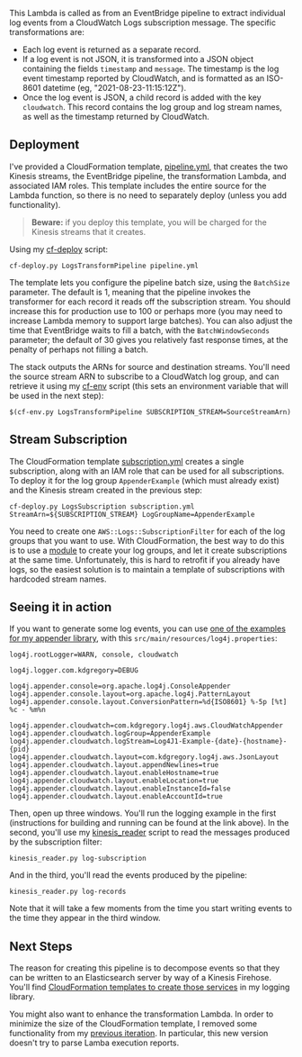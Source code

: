 This Lambda is called as from an EventBridge pipeline to extract individual log events
from a CloudWatch Logs subscription message. The specific transformations are:

* Each log event is returned as a separate record.
* If a log event is not JSON, it is transformed into a JSON object containing the
  fields `timestamp` and `message`. The timestamp is the log event timestamp reported
  by CloudWatch, and is formatted as an ISO-8601 datetime (eg, "2021-08-23-11:15:12Z").
* Once the log event is JSON, a child record is added with the key `cloudwatch`. This
  record contains the log group and log stream names, as well as the timestamp returned
  by CloudWatch.

## Deployment

I've provided a CloudFormation template, [pipeline.yml](./pipeline.yml), that creates the
two Kinesis streams, the EventBridge pipeline, the transformation Lambda, and associated
IAM roles. This template includes the entire source for the Lambda function, so there is
no need to separately deploy (unless you add functionality).

> **Beware:** if you deploy this template, you will be charged for the Kinesis streams
  that it creates.

Using my [cf-deploy](https://github.com/kdgregory/aws-misc/blob/trunk/utils/cf-deploy.py)
script:

```
cf-deploy.py LogsTransformPipeline pipeline.yml
```

The template lets you configure the pipeline batch size, using the `BatchSize` parameter.
The default is 1, meaning that the pipeline invokes the transformer for each record it
reads off the subscription stream. You should increase this for production use to 100 or
perhaps more (you may need to increase Lambda memory to support large batches). You can
also adjust the time that EventBridge waits to fill a batch, with the `BatchWindowSeconds`
parameter; the default of 30 gives you relatively fast response times, at the penalty of
perhaps not filling a batch.

The stack outputs the ARNs for source and destination streams. You'll need the source
stream ARN to subscribe to a CloudWatch log group, and can retrieve it using my
[cf-env](https://github.com/kdgregory/aws-misc/blob/trunk/utils/cf-env.py) script (this
sets an environment variable that will be used in the next step):

```
$(cf-env.py LogsTransformPipeline SUBSCRIPTION_STREAM=SourceStreamArn)
```


## Stream Subscription

The CloudFormation template [subscription.yml](./subscription.yml) creates a single 
subscription, along with an IAM role that can be used for all subscriptions. To deploy
it for the log group `AppenderExample` (which must already exist) and the Kinesis stream
created in the previous step:

```
cf-deploy.py LogsSubscription subscription.yml StreamArn=${SUBSCRIPTION_STREAM} LogGroupName=AppenderExample
```

You need to create one `AWS::Logs::SubscriptionFilter` for each of the log groups that
you want to use. With CloudFormation, the best way to do this is to use a
[module](https://docs.aws.amazon.com/AWSCloudFormation/latest/UserGuide/modules.html)
to create your log groups, and let it create subscriptions at the same time.
Unfortunately, this is hard to retrofit if you already have logs, so the easiest
solution is to maintain a template of subscriptions with hardcoded stream names.


## Seeing it in action

If you want to generate some log events, you can use [one of the examples for my appender
library](https://github.com/kdgregory/log4j-aws-appenders/tree/trunk/examples/log4j1-example),
with this `src/main/resources/log4j.properties`:

```
log4j.rootLogger=WARN, console, cloudwatch

log4j.logger.com.kdgregory=DEBUG

log4j.appender.console=org.apache.log4j.ConsoleAppender
log4j.appender.console.layout=org.apache.log4j.PatternLayout
log4j.appender.console.layout.ConversionPattern=%d{ISO8601} %-5p [%t] %c - %m%n

log4j.appender.cloudwatch=com.kdgregory.log4j.aws.CloudWatchAppender
log4j.appender.cloudwatch.logGroup=AppenderExample
log4j.appender.cloudwatch.logStream=Log4J1-Example-{date}-{hostname}-{pid}
log4j.appender.cloudwatch.layout=com.kdgregory.log4j.aws.JsonLayout
log4j.appender.cloudwatch.layout.appendNewlines=true
log4j.appender.cloudwatch.layout.enableHostname=true
log4j.appender.cloudwatch.layout.enableLocation=true
log4j.appender.cloudwatch.layout.enableInstanceId=false
log4j.appender.cloudwatch.layout.enableAccountId=true
```

Then, open up three windows. You'll run the logging example in the first (instructions for
building and running can be found at the link above). In the second, you'll use my
[kinesis_reader](https://github.com/kdgregory/aws-misc/blob/trunk/utils/kinesis_reader.py)
script to read the messages produced by the subscription filter:

```
kinesis_reader.py log-subscription
```

And in the third, you'll read the events produced by the pipeline:

```
kinesis_reader.py log-records
```

Note that it will take a few moments from the time you start writing events to the time they
appear in the third window.


## Next Steps

The reason for creating this pipeline is to decompose events so that they can be written to
an Elasticsearch server by way of a Kinesis Firehose. You'll find [CloudFormation templates
to create those services](https://github.com/kdgregory/log4j-aws-appenders/tree/trunk/examples/cloudformation)
in my logging library.

You might also want to enhance the transformation Lambda. In order to minimize the size of
the CloudFormation template, I removed some functionality from my [previous
iteration](../cloudwatch-log-transform).  In particular, this new version doesn't try to
parse Lamba execution reports.
